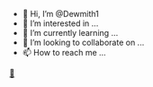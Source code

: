 - 👋 Hi, I’m @Dewmith1
- 👀 I’m interested in ...
- 🌱 I’m currently learning ...
- 💞️ I’m looking to collaborate on ...
- 📫 How to reach me ...

<!---
Dewmith1/Dewmith1 is a ✨ special ✨ repository because its `README.md` (this file) appears on your GitHub profile.
You can click the Preview link to take a look at your changes.
--->
[💖](https://raw.githubusercontent.com/RazorKenway/RazorKenway/main/Developer.gif)
